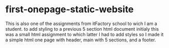 # first-onepage-static-website
This is also one of the assignments from itFactory school to wich I am a student. to add styling to a previous 5 section html document 
initialy this was a small html assignment to which latter I had to add styles so I made it a simple html one page with header, main with 5 sections, and a footer. 
